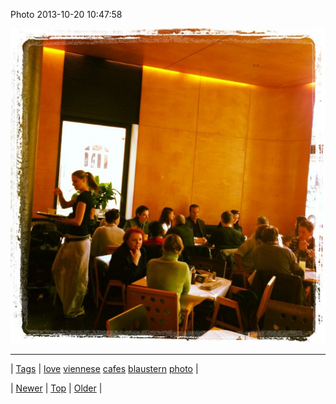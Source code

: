 <!--
title: Photo 2013-10-20 10
date: 2020-06-28T15:27:00.181Z
tags: love, viennese, cafes, blaustern, photo
-->


Photo 2013-10-20 10:47:58

![](64565091346-0.jpg)

<!--BOTTOM-POST-NAVIGATION-->
---

| [Tags](tags.md) | [love](tag-love.md) [viennese](tag-viennese.md) [cafes](tag-cafes.md) [blaustern](tag-blaustern.md) [photo](tag-photo.md) |

| [Newer](64486460367.md) | [Top](index.md) | [Older](64586539110.md) |
